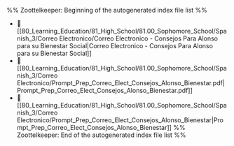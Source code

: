 %% Zoottelkeeper: Beginning of the autogenerated index file list  %%
- 📄 [[80_Learning_Education/81_High_School/81.00_Sophomore_School/Spanish_3/Correo Electronico/Correo Electronico - Consejos Para Alonso para su Bienestar Social|Correo Electronico - Consejos Para Alonso para su Bienestar Social]]
- 📄 [[80_Learning_Education/81_High_School/81.00_Sophomore_School/Spanish_3/Correo Electronico/Prompt_Prep_Correo_Elect_Consejos_Alonso_Bienestar.pdf|Prompt_Prep_Correo_Elect_Consejos_Alonso_Bienestar.pdf]]
- 📄 [[80_Learning_Education/81_High_School/81.00_Sophomore_School/Spanish_3/Correo Electronico/Prompt_Prep_Correo_Elect_Consejos_Alonso_Bienestar|Prompt_Prep_Correo_Elect_Consejos_Alonso_Bienestar]]
%% Zoottelkeeper: End of the autogenerated index file list  %%
